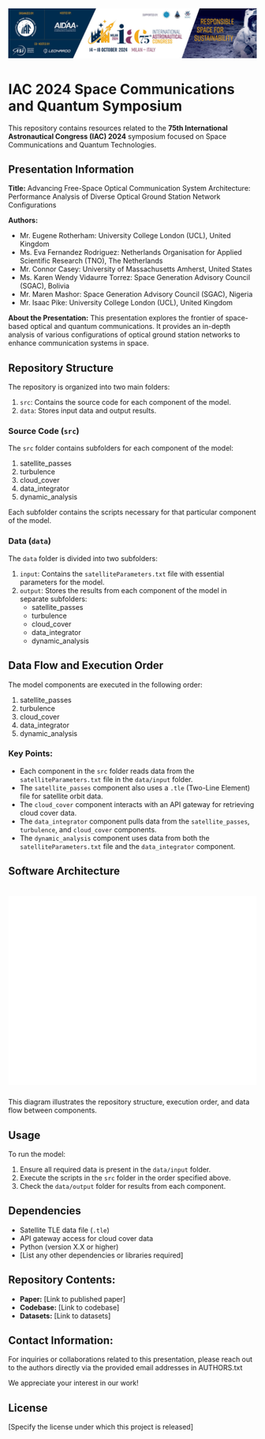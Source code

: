 <div align="center">
    <h1>
        <img src="assets/header.jpg">
    </h1>
</div>

# IAC 2024 Space Communications and Quantum Symposium

This repository contains resources related to the **75th International Astronautical Congress (IAC) 2024** symposium focused on Space Communications and Quantum Technologies.

## Presentation Information
**Title:** Advancing Free-Space Optical Communication System Architecture: Performance Analysis of Diverse Optical Ground Station Network Configurations

**Authors:** 
- Mr. Eugene Rotherham: University College London (UCL), United Kingdom
- Ms. Eva Fernandez Rodriguez: Netherlands Organisation for Applied Scientific Research (TNO), The Netherlands
- Mr. Connor Casey: University of Massachusetts Amherst, United States
- Ms. Karen Wendy Vidaurre Torrez: Space Generation Advisory Council (SGAC), Bolivia
- Mr. Maren Mashor: Space Generation Advisory Council (SGAC), Nigeria
- Mr. Isaac Pike: University College London (UCL), United Kingdom

**About the Presentation:**
This presentation explores the frontier of space-based optical and quantum communications. It provides an in-depth analysis of various configurations of optical ground station networks to enhance communication systems in space.

## Repository Structure

The repository is organized into two main folders:

1. `src`: Contains the source code for each component of the model.
2. `data`: Stores input data and output results.

### Source Code (`src`)

The `src` folder contains subfolders for each component of the model:

1. satellite_passes
2. turbulence
3. cloud_cover
4. data_integrator
5. dynamic_analysis

Each subfolder contains the scripts necessary for that particular component of the model.

### Data (`data`)

The `data` folder is divided into two subfolders:

1. `input`: Contains the `satelliteParameters.txt` file with essential parameters for the model.
2. `output`: Stores the results from each component of the model in separate subfolders:
   - satellite_passes
   - turbulence
   - cloud_cover
   - data_integrator
   - dynamic_analysis

## Data Flow and Execution Order

The model components are executed in the following order:

1. satellite_passes
2. turbulence
3. cloud_cover
4. data_integrator
5. dynamic_analysis

### Key Points:

- Each component in the `src` folder reads data from the `satelliteParameters.txt` file in the `data/input` folder.
- The `satellite_passes` component also uses a `.tle` (Two-Line Element) file for satellite orbit data.
- The `cloud_cover` component interacts with an API gateway for retrieving cloud cover data.
- The `data_integrator` component pulls data from the `satellite_passes`, `turbulence`, and `cloud_cover` components.
- The `dynamic_analysis` component uses data from both the `satelliteParameters.txt` file and the `data_integrator` component.

## Software Architecture
<div align="center">
    <h1>
        <img src="assets/software_architecture_vF.svg">
    </h1>
</div>

This diagram illustrates the repository structure, execution order, and data flow between components.

## Usage

To run the model:

1. Ensure all required data is present in the `data/input` folder.
2. Execute the scripts in the `src` folder in the order specified above.
3. Check the `data/output` folder for results from each component.

## Dependencies

- Satellite TLE data file (`.tle`)
- API gateway access for cloud cover data
- Python (version X.X or higher)
- [List any other dependencies or libraries required]


## Repository Contents:
- **Paper:** [Link to published paper]
- **Codebase:** [Link to codebase]
- **Datasets:** [Link to datasets]

## Contact Information:
For inquiries or collaborations related to this presentation, please reach out to the authors directly via the provided email addresses in AUTHORS.txt

We appreciate your interest in our work!

## License

[Specify the license under which this project is released]
